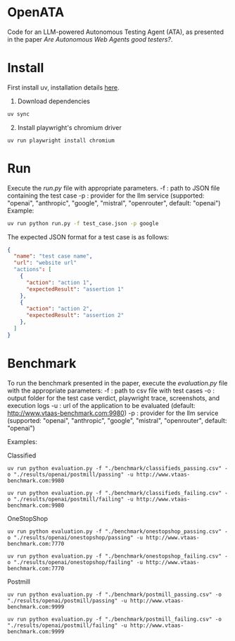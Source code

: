 # OpenATA

Code for an LLM-powered Autonomous Testing Agent (ATA), as presented in the paper _Are Autonomous Web Agents good testers?_.

# Install

First install uv, installation details [here](https://docs.astral.sh/uv/getting-started/installation/).

1. Download dependencies

```bash
uv sync
```

2. Install playwright's chromium driver

```shell
uv run playwright install chromium
```

# Run

Execute the _run.py_ file with appropriate parameters.
-f : path to JSON file containing the test case
-p : provider for the llm service (supported: "openai", "anthropic", "google", "mistral", "openrouter", default: "openai")
Example:

```bash
uv run python run.py -f test_case.json -p google
```

The expected JSON format for a test case is as follows:

```json
{
  "name": "test case name",
  "url": "website url"
  "actions": [
    {
      "action": "action 1",
      "expectedResult": "assertion 1"
    },
    {
      "action": "action 2",
      "expectedResult": "assertion 2"
    },
  ]
}
```

# Benchmark

To run the benchmark presented in the paper, execute the _evaluation.py_ file with the appropriate parameters:
-f : path to csv file with test cases
-o : output folder for the test case verdict, playwright trace, screenshots, and execution logs
-u : url of the application to be evaluated (default: http://www.vtaas-benchmark.com:9980)
-p : provider for the llm service (supported: "openai", "anthropic", "google", "mistral", "openrouter", default: "openai")

Examples:

Classified

`uv run python evaluation.py -f "./benchmark/classifieds_passing.csv" -o "./results/openai/postmill/passing" -u http://www.vtaas-benchmark.com:9980`

`uv run python evaluation.py -f "./benchmark/classifieds_failing.csv" -o "./results/openai/postmill/failing" -u http://www.vtaas-benchmark.com:9980`

OneStopShop

`uv run python evaluation.py -f "./benchmark/onestopshop_passing.csv" -o "./results/openai/onestopshop/passing" -u http://www.vtaas-benchmark.com:7770`

`uv run python evaluation.py -f "./benchmark/onestopshop_failing.csv" -o "./results/openai/onestopshop/failing" -u http://www.vtaas-benchmark.com:7770`

Postmill

`uv run python evaluation.py -f "./benchmark/postmill_passing.csv" -o "./results/openai/postmill/passing" -u http://www.vtaas-benchmark.com:9999`

`uv run python evaluation.py -f "./benchmark/postmill_failing.csv" -o "./results/openai/postmill/failing" -u http://www.vtaas-benchmark.com:9999`
